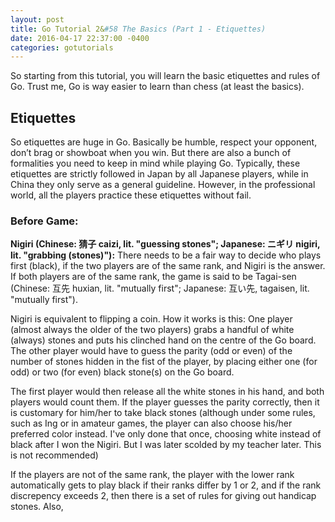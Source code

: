 ```yaml
---
layout: post
title: Go Tutorial 2&#58 The Basics (Part 1 - Etiquettes)
date: 2016-04-17 22:37:00 -0400
categories: gotutorials
---
```


So starting from this tutorial, you will learn the basic etiquettes and rules of Go. Trust me, Go is way easier to learn than chess (at least the basics).

## Etiquettes

So etiquettes are huge in Go. Basically be humble, respect your opponent, don’t brag or showboat when you win. But there are also a bunch of formalities you need to keep in mind while playing Go. Typically, these etiquettes are strictly followed in Japan by all Japanese players, while in China they only serve as a general guideline. However, in the professional world, all the players practice these etiquettes without fail. 

### Before Game:
**Nigiri (Chinese: 猜子 caizi, lit. "guessing stones"; Japanese: ニギリ nigiri, lit. "grabbing (stones)"):** There needs to be a fair way to decide who plays first (black), if the two players are of the same rank, and Nigiri is the answer. If both players are of the same rank, the game is said to be Tagai-sen (Chinese: 互先 huxian, lit. "mutually first"; Japanese: 互い先, tagaisen, lit. "mutually first"). 

Nigiri is equivalent to flipping a coin. How it works is this: One player (almost always the older of the two players) grabs a handful of white (always) stones and puts his clinched hand on the centre of the Go board. The other player would have to guess the parity (odd or even) of the number of stones hidden in the fist of the player, by placing either one (for odd) or two (for even) black stone(s) on the Go board. 

The first player would then release all the white stones in his hand, and both players would count them. If the player guesses the parity correctly, then it is customary for him/her to take black stones (although under some rules, such as Ing or in amateur games, the player can also choose his/her preferred color instead. I've only done that once, choosing white instead of black after I won the Nigiri. But I was later scolded by my teacher later. This is not recommended) 

If the players are not of the same rank, the player with the lower rank automatically gets to play black if their ranks differ by 1 or 2, and if the rank discrepency exceeds 2, then there is a set of rules for giving out handicap stones. Also, 
